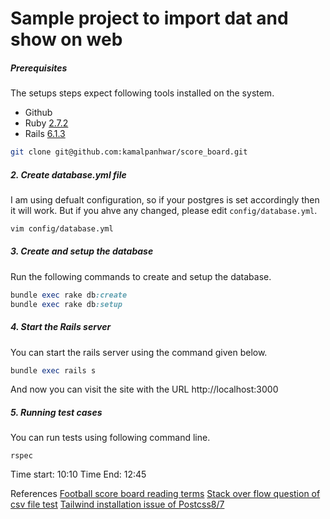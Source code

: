 # Sample project to import dat and show on web

##### Prerequisites

The setups steps expect following tools installed on the system.

- Github
- Ruby [2.7.2](https://github.com/organization/project-name/blob/master/.ruby-version#L1)
- Rails [6.1.3](https://github.com/organization/project-name/blob/master/Gemfile#L12)

```bash
git clone git@github.com:kamalpanhwar/score_board.git
```

##### 2. Create database.yml file

I am using defualt configuration, so if your postgres is set accordingly then it will work. But if you ahve any changed, please edit `config/database.yml`.

```bash
vim config/database.yml
```

##### 3. Create and setup the database

Run the following commands to create and setup the database.

```ruby
bundle exec rake db:create
bundle exec rake db:setup
```

##### 4. Start the Rails server

You can start the rails server using the command given below.

```ruby
bundle exec rails s
```

And now you can visit the site with the URL http://localhost:3000


##### 5. Running test cases

You can run tests using following command line.
```
rspec 
```

Time start: 10:10
Time End:  12:45 



References
[Football score board reading terms](https://howtheyplay.com/team-sports/abbrev-GA-GF-GS-GD-MP-Caps-meaning-soccer)
[Stack over flow question of csv file test](https://stackoverflow.com/questions/35340693/how-to-test-csv-import-with-rspec)
[Tailwind installation issue of Postcss8/7](https://railsbytes.com/templates/XbBsG6)

